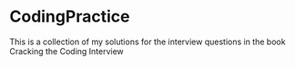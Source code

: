 # CodingPractice

This is a collection of my solutions for the interview questions in the book Cracking the Coding Interview
